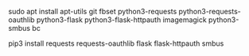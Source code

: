 sudo apt install apt-utils git fbset python3-requests python3-requests-oauthlib python3-flask python3-flask-httpauth imagemagick python3-smbus bc

pip3 install requests requests-oauthlib flask flask-httpauth smbus
